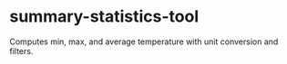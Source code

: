 # summary-statistics-tool
Computes min, max, and average temperature with unit conversion and filters.
